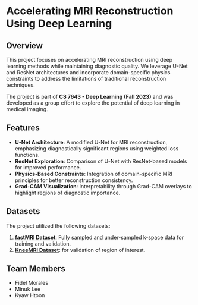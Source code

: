 # Accelerating MRI Reconstruction Using Deep Learning

## Overview
This project focuses on accelerating MRI reconstruction using deep learning methods while maintaining diagnostic quality. We leverage U-Net and ResNet architectures and incorporate domain-specific physics constraints to address the limitations of traditional reconstruction techniques.

The project is part of **CS 7643 - Deep Learning (Fall 2023)** and was developed as a group effort to explore the potential of deep learning in medical imaging.

## Features
- **U-Net Architecture**: A modified U-Net for MRI reconstruction, emphasizing diagnostically significant regions using weighted loss functions.
- **ResNet Exploration**: Comparison of U-Net with ResNet-based models for improved performance.
- **Physics-Based Constraints**: Integration of domain-specific MRI principles for better reconstruction consistency.
- **Grad-CAM Visualization**: Interpretability through Grad-CAM overlays to highlight regions of diagnostic importance.

## Datasets
The project utilized the following datasets:
1. **[fastMRI Dataset](https://fastmri.med.nyu.edu/)**: Fully sampled and under-sampled k-space data for training and validation.
2. **[KneeMRI Dataset](https://www.kaggle.com/datasets/sohaibanwaar1203/kneemridataset)**: for validation of region of interest.

## Team Members
* Fidel Morales
* Minuk Lee
* Kyaw Htoon